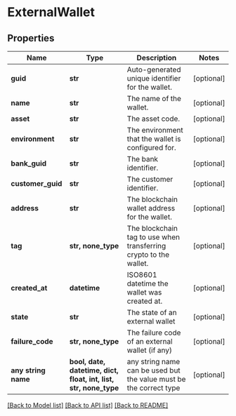 # ExternalWallet


## Properties
Name | Type | Description | Notes
------------ | ------------- | ------------- | -------------
**guid** | **str** | Auto-generated unique identifier for the wallet. | [optional] 
**name** | **str** | The name of the wallet. | [optional] 
**asset** | **str** | The asset code. | [optional] 
**environment** | **str** | The environment that the wallet is configured for. | [optional] 
**bank_guid** | **str** | The bank identifier. | [optional] 
**customer_guid** | **str** | The customer identifier. | [optional] 
**address** | **str** | The blockchain wallet address for the wallet. | [optional] 
**tag** | **str, none_type** | The blockchain tag to use when transferring crypto to the wallet. | [optional] 
**created_at** | **datetime** | ISO8601 datetime the wallet was created at. | [optional] 
**state** | **str** | The state of an external wallet | [optional] 
**failure_code** | **str, none_type** | The failure code of an external wallet (if any) | [optional] 
**any string name** | **bool, date, datetime, dict, float, int, list, str, none_type** | any string name can be used but the value must be the correct type | [optional]

[[Back to Model list]](../README.md#documentation-for-models) [[Back to API list]](../README.md#documentation-for-api-endpoints) [[Back to README]](../README.md)


